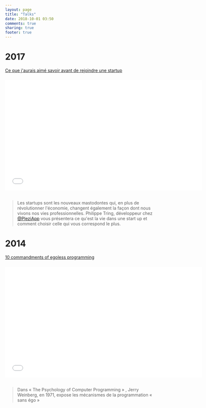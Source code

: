 ```yaml
---
layout: page
title: "Talks"
date: 2018-10-01 03:50
comments: true
sharing: true
footer: true
---
```


# 2017

[Ce que j'aurais aimé savoir avant de rejoindre une startup](https://www.youtube.com/watch?v=owae9cXJQZ8)
<div class="iframe-responsive-wrapper">
    <img class="iframe-ratio" src="data:image/gif;base64,R0lGODlhEAAJAIAAAP///wAAACH5BAEAAAAALAAAAAAQAAkAAAIKhI+py+0Po5yUFQA7"/>
    <iframe src="//www.youtube.com/embed/owae9cXJQZ8" width="640" height="360" frameborder="0" webkitAllowFullScreen mozallowfullscreen allowFullScreen></iframe>
</div>

<br>

> Les startups sont les nouveaux mastodontes qui, en plus de révolutionner l'économie, changent également la façon dont nous vivons nos vies professionnelles.
Philippe Tring, développeur chez [@PleziApp](https://twitter.com/pleziapp) vous présentera ce qu'est la vie dans une start up et comment choisir celle qui vous correspond le plus.

# 2014

[10 commandments of egoless programming](https://www.youtube.com/watch?v=owae9cXJQZ8)
<div class="iframe-responsive-wrapper">
    <img class="iframe-ratio" src="data:image/gif;base64,R0lGODlhEAAJAIAAAP///wAAACH5BAEAAAAALAAAAAAQAAkAAAIKhI+py+0Po5yUFQA7"/>
    <iframe src="//www.youtube.com/embed/eDfWDKzZ3X4" width="640" height="360" frameborder="0" webkitAllowFullScreen mozallowfullscreen allowFullScreen></iframe>
</div>

<br>

> Dans « The Psychology of Computer Programming » , Jerry Weinberg, en 1971, expose les mécanismes de la programmation « sans égo »
